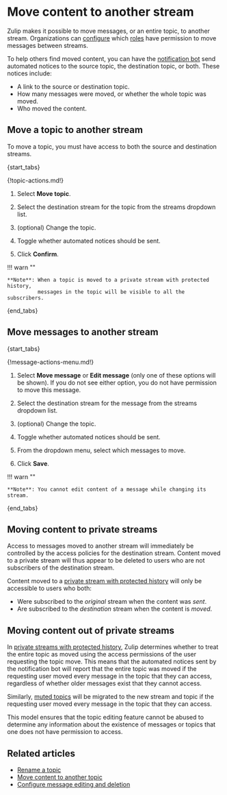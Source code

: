 # Move content to another stream

Zulip makes it possible to move messages, or an entire topic, to another
stream. Organizations can [configure][move-permission-setting] which
[roles](/help/roles-and-permissions) have permission to move messages
between streams.

To help others find moved content, you can have the [notification
bot][notification-bot] send automated notices to the source topic, the
destination topic, or both. These notices include:

* A link to the source or destination topic.
* How many messages were moved, or whether the whole topic was moved.
* Who moved the content.

## Move a topic to another stream

To move a topic, you must have access to both the source and
destination streams.

{start_tabs}

{!topic-actions.md!}

1. Select **Move topic**.

1. Select the destination stream for the topic from the streams dropdown list.

1. (optional) Change the topic.

1. Toggle whether automated notices should be sent.

1. Click **Confirm**.


!!! warn ""

    **Note**: When a topic is moved to a private stream with protected history,
              messages in the topic will be visible to all the subscribers.


{end_tabs}

## Move messages to another stream

{start_tabs}

{!message-actions-menu.md!}

1. Select **Move message** or **Edit message** (only one of these options will be shown). If you do
   not see either option, you do not have permission to move this message.

1. Select the destination stream for the message from the streams dropdown list.

1. (optional) Change the topic.

1. Toggle whether automated notices should be sent.

1. From the dropdown menu, select which messages to move.

1. Click **Save**.


!!! warn ""

    **Note**: You cannot edit content of a message while changing its stream.

{end_tabs}

## Moving content to private streams

Access to messages moved to another stream will immediately be controlled by the
access policies for the destination stream. Content moved to a private stream will
thus appear to be deleted to users who are not subscribers of the destination stream.

Content moved to a [private stream with protected history](/help/stream-permissions)
will only be accessible to users who both:

* Were subscribed to the *original* stream when the content was *sent*.
* Are subscribed to the *destination* stream when the content is *moved*.

## Moving content out of private streams

In [private streams with protected history](/help/stream-permissions),
Zulip determines whether to treat the entire topic as moved using the
access permissions of the user requesting the topic move. This means
that the automated notices sent by the notification bot will report
that the entire topic was moved if the requesting user moved every
message in the topic that they can access, regardless of whether older
messages exist that they cannot access.

Similarly, [muted topics](/help/mute-a-topic) will be migrated to the
new stream and topic if the requesting user moved every message in the
topic that they can access.

This model ensures that the topic editing feature cannot be abused to
determine any information about the existence of messages or topics
that one does not have permission to access.

## Related articles

* [Rename a topic](/help/rename-a-topic)
* [Move content to another topic](/help/move-content-to-another-topic)
* [Configure message editing and deletion](/help/configure-message-editing-and-deletion)

[move-permission-setting]: /help/configure-message-editing-and-deletion#configure-who-can-move-topics-between-streams
[notification-bot]: /help/configure-notification-bot
